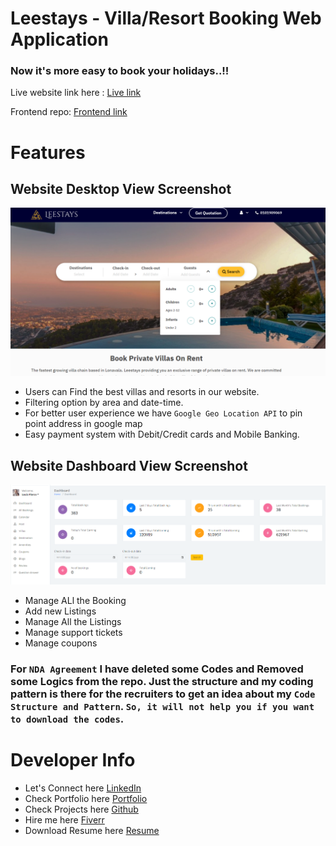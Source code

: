# Leestays - Villa/Resort Booking Web Application

### Now it's more easy to book your holidays..!!

Live website link here : [Live link](https://leestays.com/)

Frontend repo: [Frontend link](https://github.com/Nafiz-Anam/villa-resort-booking-client)

# Features

## Website Desktop View Screenshot

![Website Screenshot](webportal.png)

-   Users can Find the best villas and resorts in our website.
-   Filtering option by area and date-time.
-   For better user experience we have `Google Geo Location API` to pin point address in google map
-   Easy payment system with Debit/Credit cards and Mobile Banking.

## Website Dashboard View Screenshot

![Website Dashboard Screenshot](dashboard.png)

-   Manage ALl the Booking
-   Add new Listings
-   Manage All the Listings
-   Manage support tickets
-   Manage coupons

### For `NDA Agreement` I have deleted some Codes and Removed some Logics from the repo. Just the structure and my coding pattern is there for the recruiters to get an idea about my `Code Structure and Pattern`. `So, it will not help you if you want to download the codes`.

# Developer Info

-   Let's Connect here [LinkedIn](https://www.linkedin.com/in/kazinafizanam)
-   Check Portfolio here [Portfolio](https://nafizanam.com/)
-   Check Projects here [Github](https://github.com/Nafiz-Anam)
-   Hire me here [Fiverr](https://www.fiverr.com/anam_nafiz)
-   Download Resume here [Resume](https://drive.google.com/file/d/1T3aiJem8izl5RWVxr_U1LGnyaDKdkbCN/view?usp=sharing)
